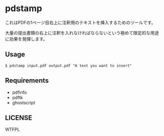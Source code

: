 # pdstamp

これはPDFの1ページ目右上に注釈用のテキストを挿入するためのツールです。

大量の提出書類の右上に注釈を入れなければならないという極めて限定的な用途に効果を発揮します。


## Usage

`$ pdstamp input.pdf output.pdf "A text you want to insert"`


## Requirements

- pdfinfo
- pdftk
- ghostscript


## LICENSE
WTFPL

